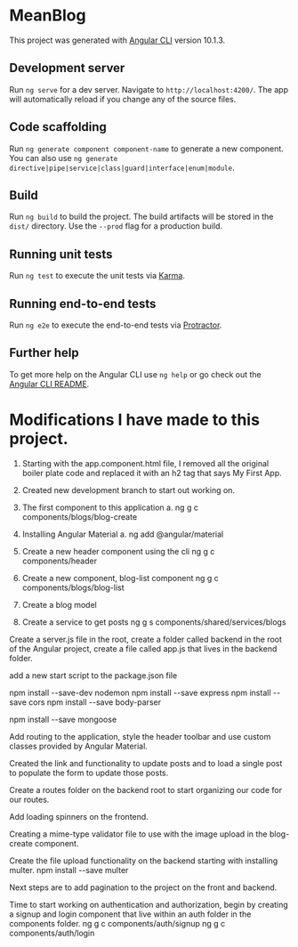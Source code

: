 # MeanBlog

This project was generated with [Angular CLI](https://github.com/angular/angular-cli) version 10.1.3.

## Development server

Run `ng serve` for a dev server. Navigate to `http://localhost:4200/`. The app will automatically reload if you change any of the source files.

## Code scaffolding

Run `ng generate component component-name` to generate a new component. You can also use `ng generate directive|pipe|service|class|guard|interface|enum|module`.

## Build

Run `ng build` to build the project. The build artifacts will be stored in the `dist/` directory. Use the `--prod` flag for a production build.

## Running unit tests

Run `ng test` to execute the unit tests via [Karma](https://karma-runner.github.io).

## Running end-to-end tests

Run `ng e2e` to execute the end-to-end tests via [Protractor](http://www.protractortest.org/).

## Further help

To get more help on the Angular CLI use `ng help` or go check out the [Angular CLI README](https://github.com/angular/angular-cli/blob/master/README.md).

# Modifications I have made to this project.

1.  Starting with the app.component.html file, I removed all the original boiler plate code and replaced it with an h2 tag that says My First App.
2. Created new development branch to start out working on.
3. The first component to this application 
  a. ng g c components/blogs/blog-create

4. Installing Angular Material 
  a. ng add @angular/material

5. Create a new header component using the cli
  ng g c components/header

6. Create a new component, blog-list component 
  ng g c components/blogs/blog-list

7. Create a blog model 

8. Create a service to get posts 
ng g s components/shared/services/blogs

Create a server.js file in the root, create a folder called backend in the root of the Angular project, create a file called app.js that lives in the backend folder.

add a new start script to the package.json file

npm install --save-dev nodemon
npm install --save express
npm install --save cors
npm install --save body-parser

npm install --save mongoose

Add routing to the application, style the header toolbar and use custom classes provided by Angular Material.

Created the link and functionality to update posts and to load a single post to populate the form to update those posts.

Create a routes folder on the backend root to start organizing our code for our routes.

Add loading spinners on the frontend.

Creating a mime-type validator file to use with the image upload in the blog-create component. 

Create the file upload functionality on the backend starting with installing multer.
npm install --save multer

Next steps are to add pagination to the project on the front and backend. 

Time to start working on authentication and authorization, begin by creating a signup and login component that live within an auth folder in the components folder.
ng g c components/auth/signup
ng g c components/auth/login








